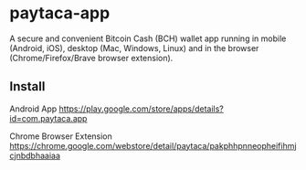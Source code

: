 # paytaca-app

A secure and convenient Bitcoin Cash (BCH) wallet app running in mobile (Android, iOS), desktop (Mac, Windows, Linux) and in the browser (Chrome/Firefox/Brave browser extension).

## Install

Android App
https://play.google.com/store/apps/details?id=com.paytaca.app

Chrome Browser Extension
https://chrome.google.com/webstore/detail/paytaca/pakphhpnneopheifihmjcjnbdbhaaiaa
 
